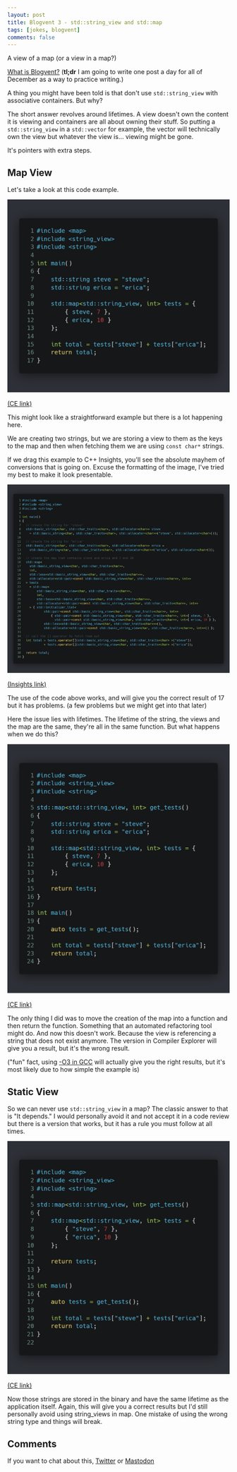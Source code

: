 ```yaml
---
layout: post
title: Blogvent 3 - std::string_view and std::map
tags: [jokes, blogvent]
comments: false
---
```


A view of a map (or a view in a map?)

[What is Blogvent?](/2022-11-27-blogvent-calendar/) (**tl;dr** I am going to write one post a day for all of December as a way to practice writing.)

A thing you might have been told is that don't use `std::string_view` with associative containers. But why?

The short answer revolves around lifetimes. A view doesn't own the content it is viewing and containers are all about owning their stuff. So putting a `std::string_view` in a `std::vector` for example, the vector will technically own the view but whatever the view is... viewing might be gone.

It's pointers with extra steps.

## Map View

Let's take a look at this code example.

![map1](/img/map1.png "creating a map of string views and ints, storing two integers and then fetching them and adding them together")

[(CE link)](https://godbolt.org/z/o1T73xj97)

This might look like a straightforward example but there is a lot happening here.

We are creating two strings, but we are storing a view to them as the keys to the map and then when fetching them we are using `const char*` strings.

If we drag this example to C++ Insights, you'll see the absolute mayhem of conversions that is going on. Excuse the formatting of the image, I've tried my best to make it look presentable.

![map2](/img/map2.png "a very expanded construction of the code from above, a lot of explicit use of types, very long and pretty unreadable.")

[(Insights link)](https://cppinsights.io/s/e48dce92)

The use of the code above works, and will give you the correct result of 17 but it has problems. (a few problems but we might get into that later)

Here the issue lies with lifetimes. The lifetime of the string, the views and the map are the same, they're all in the same function. But what happens when we do this?

![map3](/img/map3.png "same code as the first one but now it's been refactored into a function and then the map is returned")

[(CE link)](https://godbolt.org/z/9qxT9dWhM)

The only thing I did was to move the creation of the map into a function and then return the function. Something that an automated refactoring tool might do. And now this doesn't work. Because the view is referencing a string that does not exist anymore. The version in Compiler Explorer will give you a result, but it's the wrong result.

("fun" fact, using [-O3 in GCC](https://godbolt.org/z/hqW85nvbG) will actually give you the right results, but it's most likely due to how simple the example is)

## Static View

So we can never use `std::string_view` in a map? The classic answer to that is "It depends." I would personally avoid it and not accept it in a code review but there is a version that works, but it has a rule you must follow at all times.

![map4](/img/map4.png "same code as the second one but now we use const char* strings instead of std::string")

[(CE link)](https://godbolt.org/z/eaT1ebe66)

Now those strings are stored in the binary and have the same lifetime as the application itself. Again, this will give you a correct results but I'd still personally avoid using string_views in map. One mistake of using the wrong string type and things will break.

## Comments

If you want to chat about this, [Twitter](https://twitter.com/olafurw/status/1599035649876631554) or [Mastodon](https://mastodon.social/@olafurw/109450030948894811)
